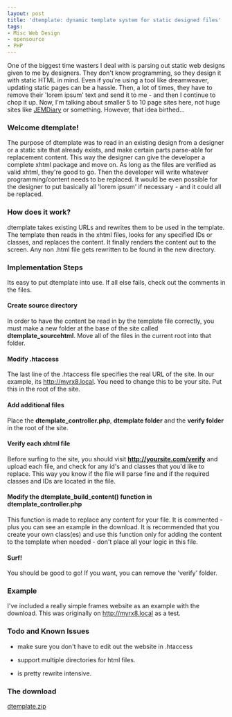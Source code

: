 ```yaml
---
layout: post
title: 'dtemplate: dynamic template system for static designed files'
tags:
- Misc Web Design
- opensource
- PHP
---
```


One of the biggest time wasters I deal with is parsing out static web designs given to me by designers.  They don't know programming, so they design it with static HTML in mind.  Even if you're using a tool like dreamweaver, updating static pages can be a hassle.  Then, a lot of times, they have to remove their 'lorem ipsum' text and send it to me - and then I continue to chop it up.  Now, I'm talking about smaller 5 to 10 page sites here, not huge sites like [JEMDiary](http://jemdiary.com) or something.  However, that idea birthed...

### Welcome dtemplate!

The purpose of dtemplate was to read in an existing design from a designer or a static site that already exists, and make certain parts parse-able for replacement content.  This way the designer can give the developer a complete xhtml package and move on.  As long as the files are verified as valid xhtml, they're good to go.  Then the developer will write whatever programming/content needs to be replaced.  It would be even possible for the designer to put basically all 'lorem ipsum' if necessary - and it could all be replaced.

### How does it work?

dtemplate takes existing URLs and rewrites them to be used in the template.  The template then reads in the xhtml files, looks for any specified IDs or classes, and replaces the content.  It finally renders the content out to the screen.  Any non .html file gets rewritten to be found in the new directory.


### Implementation Steps

Its easy to put dtemplate into use.  If all else fails, check out the comments in the files.

#### Create source directory

In order to have the content be read in by the template file correctly, you must make a new folder at the base of the site called **dtemplate_sourcehtml**.  Move all of the files in the current root into that folder.

#### Modify .htaccess

The last line of the .htaccess file specifies the real URL of the site.  In our example, its http://myrx8.local.  You need to change this to be your site.  Put this in the root of the site.


#### Add additional files

Place the **dtemplate_controller.php**, **dtemplate folder** and the **verify folder** in the root of the site.

#### Verify each xhtml file


Before surfing to the site, you should visit **http://yoursite.com/verify** and upload each file, and check for any id's and classes that you'd like to replace.  This way you know if the file will parse fine and if the required classes and IDs are located in the file.


#### Modify the dtemplate_build_content() function in dtemplate_controller.php

This function is made to replace any content for your file.  It is commented - plus you can see an example in the download.  It is recommended that you create your own class(es) and use this function only for adding the content to the template when needed - don't place all your logic in this file.

#### Surf!

You should be good to go!  If you want, you can remove the 'verify' folder.


### Example

I've included a really simple frames website as an example with the download.  This was originally on http://myrx8.local as a test.

### Todo and Known Issues

- make sure you don't have to edit out the website in .htaccess

- support multiple directories for html files.

- is pretty rewrite intensive.


### The download


[dtemplate.zip](/uploads/2008/dtemplate.zip)
